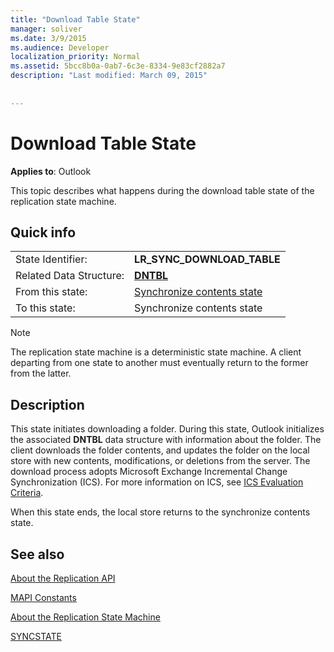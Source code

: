 ```yaml
---
title: "Download Table State"
manager: soliver
ms.date: 3/9/2015
ms.audience: Developer
localization_priority: Normal
ms.assetid: 5bcc8b0a-0ab7-6c3e-8334-9e83cf2882a7
description: "Last modified: March 09, 2015"
 
 
---
```


# Download Table State

  
  
**Applies to**: Outlook 
  
 This topic describes what happens during the download table state of the replication state machine. 
  
## Quick info

|||
|:-----|:-----|
|State Identifier:  <br/> |**LR_SYNC_DOWNLOAD_TABLE** <br/> |
|Related Data Structure:  <br/> |**[DNTBL](dntbl.md)** <br/> |
|From this state:  <br/> |[Synchronize contents state](synchronize-contents-state.md) <br/> |
|To this state:  <br/> |Synchronize contents state  <br/> |
   
> [!NOTE]
> The replication state machine is a deterministic state machine. A client departing from one state to another must eventually return to the former from the latter. 
  
## Description

This state initiates downloading a folder. During this state, Outlook initializes the associated **DNTBL** data structure with information about the folder. The client downloads the folder contents, and updates the folder on the local store with new contents, modifications, or deletions from the server. The download process adopts Microsoft Exchange Incremental Change Synchronization (ICS). For more information on ICS, see [ICS Evaluation Criteria](http://msdn.microsoft.com/en-us/library/aa579252%28EXCHG.80%29.aspx).
  
When this state ends, the local store returns to the synchronize contents state.
  
## See also



[About the Replication API](about-the-replication-api.md)
  
[MAPI Constants](mapi-constants.md)
  
[About the Replication State Machine](about-the-replication-state-machine.md)
  
[SYNCSTATE](syncstate.md)

